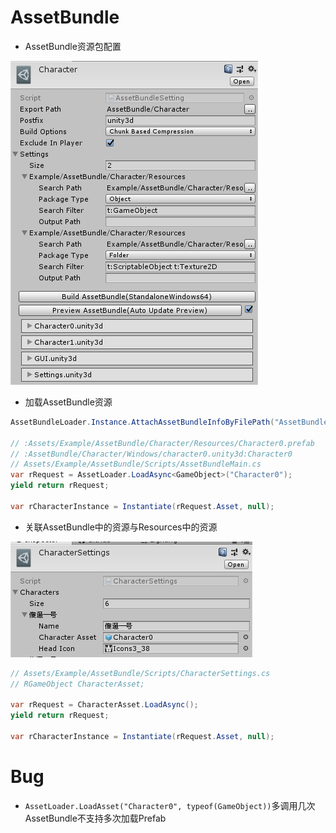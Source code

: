 ﻿# AssetBundle
* AssetBundle资源包配置

![Asset Bundle.Character](AssetBundle.Character.png)

* 加载AssetBundle资源
```cs
AssetBundleLoader.Instance.AttachAssetBundleInfoByFilePath("AssetBundle/Character");

// :Assets/Example/AssetBundle/Character/Resources/Character0.prefab
// :AssetBundle/Character/Windows/character0.unity3d:Character0
// Assets/Example/AssetBundle/Scripts/AssetBundleMain.cs
var rRequest = AssetLoader.LoadAsync<GameObject>("Character0");
yield return rRequest;

var rCharacterInstance = Instantiate(rRequest.Asset, null);
```

* 关联AssetBundle中的资源与Resources中的资源

![Asset Ref.Character Settings](AssetRef.CharacterSettings.png)
```cs
// Assets/Example/AssetBundle/Scripts/CharacterSettings.cs
// RGameObject CharacterAsset;

var rRequest = CharacterAsset.LoadAsync();
yield return rRequest;

var rCharacterInstance = Instantiate(rRequest.Asset, null);
```


# Bug
* `AssetLoader.LoadAsset("Character0", typeof(GameObject))`多调用几次AssetBundle不支持多次加载Prefab